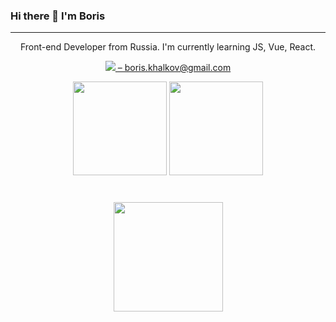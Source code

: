 ### Hi there 👋 I'm Boris
---
<p align='center' dir='center'>
  Front-end Developer from Russia.
  I'm currently learning JS, Vue, React.
</p>

<p align='center' dir='top'>
  <a href="mailto:boris.khalkov@gmail.com">
    <img src="https://img.shields.io/badge/Gmail-D14836?style=for-the-badge&logo=gmail&logoColor=white"/> – boris.khalkov@gmail.com</a>
</p>

<p align='center'>
  <a href="https://github-readme-stats.vercel.app/api?username=boriskhalkov&show_icons=true">
    <img height=150 src="https://github-readme-stats.vercel.app/api?username=boriskhalkov&hide=contribs&show_icons=true"/></a>
  <a href="https://github-readme-stats.vercel.app/api/top-langs/?username=boriskhalkov&layout=compact">
    <img height=150 src="https://github-readme-stats.vercel.app/api/top-langs/?username=boriskhalkov&layout=compact"/></a>
</p>


<div align="center" style="margin: 40px 0">
   <a href="https://github.com/boriskhalkov/github-profile-views-counter">
       <img width="175px" src="https://komarev.com/ghpvc/?username=boriskhalkov">
   </a>
</div>
